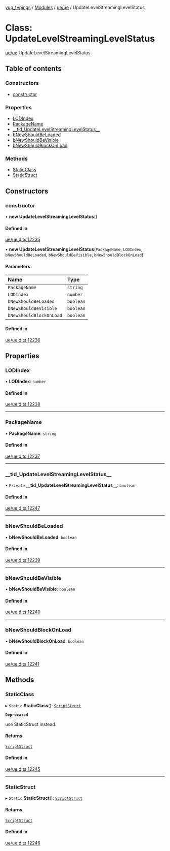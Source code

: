 [yug_typings](../README.md) / [Modules](../modules.md) / [ue/ue](../modules/ue_ue.md) / UpdateLevelStreamingLevelStatus

# Class: UpdateLevelStreamingLevelStatus

[ue/ue](../modules/ue_ue.md).UpdateLevelStreamingLevelStatus

## Table of contents

### Constructors

- [constructor](ue_ue.UpdateLevelStreamingLevelStatus.md#constructor)

### Properties

- [LODIndex](ue_ue.UpdateLevelStreamingLevelStatus.md#lodindex)
- [PackageName](ue_ue.UpdateLevelStreamingLevelStatus.md#packagename)
- [\_\_tid\_UpdateLevelStreamingLevelStatus\_\_](ue_ue.UpdateLevelStreamingLevelStatus.md#__tid_updatelevelstreaminglevelstatus__)
- [bNewShouldBeLoaded](ue_ue.UpdateLevelStreamingLevelStatus.md#bnewshouldbeloaded)
- [bNewShouldBeVisible](ue_ue.UpdateLevelStreamingLevelStatus.md#bnewshouldbevisible)
- [bNewShouldBlockOnLoad](ue_ue.UpdateLevelStreamingLevelStatus.md#bnewshouldblockonload)

### Methods

- [StaticClass](ue_ue.UpdateLevelStreamingLevelStatus.md#staticclass)
- [StaticStruct](ue_ue.UpdateLevelStreamingLevelStatus.md#staticstruct)

## Constructors

### constructor

• **new UpdateLevelStreamingLevelStatus**()

#### Defined in

[ue/ue.d.ts:12235](https://github.com/YugMetaverse/yug_typings/blob/b7d9b19/ue/ue.d.ts#L12235)

• **new UpdateLevelStreamingLevelStatus**(`PackageName`, `LODIndex`, `bNewShouldBeLoaded`, `bNewShouldBeVisible`, `bNewShouldBlockOnLoad`)

#### Parameters

| Name | Type |
| :------ | :------ |
| `PackageName` | `string` |
| `LODIndex` | `number` |
| `bNewShouldBeLoaded` | `boolean` |
| `bNewShouldBeVisible` | `boolean` |
| `bNewShouldBlockOnLoad` | `boolean` |

#### Defined in

[ue/ue.d.ts:12236](https://github.com/YugMetaverse/yug_typings/blob/b7d9b19/ue/ue.d.ts#L12236)

## Properties

### LODIndex

• **LODIndex**: `number`

#### Defined in

[ue/ue.d.ts:12238](https://github.com/YugMetaverse/yug_typings/blob/b7d9b19/ue/ue.d.ts#L12238)

___

### PackageName

• **PackageName**: `string`

#### Defined in

[ue/ue.d.ts:12237](https://github.com/YugMetaverse/yug_typings/blob/b7d9b19/ue/ue.d.ts#L12237)

___

### \_\_tid\_UpdateLevelStreamingLevelStatus\_\_

• `Private` **\_\_tid\_UpdateLevelStreamingLevelStatus\_\_**: `boolean`

#### Defined in

[ue/ue.d.ts:12247](https://github.com/YugMetaverse/yug_typings/blob/b7d9b19/ue/ue.d.ts#L12247)

___

### bNewShouldBeLoaded

• **bNewShouldBeLoaded**: `boolean`

#### Defined in

[ue/ue.d.ts:12239](https://github.com/YugMetaverse/yug_typings/blob/b7d9b19/ue/ue.d.ts#L12239)

___

### bNewShouldBeVisible

• **bNewShouldBeVisible**: `boolean`

#### Defined in

[ue/ue.d.ts:12240](https://github.com/YugMetaverse/yug_typings/blob/b7d9b19/ue/ue.d.ts#L12240)

___

### bNewShouldBlockOnLoad

• **bNewShouldBlockOnLoad**: `boolean`

#### Defined in

[ue/ue.d.ts:12241](https://github.com/YugMetaverse/yug_typings/blob/b7d9b19/ue/ue.d.ts#L12241)

## Methods

### StaticClass

▸ `Static` **StaticClass**(): [`ScriptStruct`](ue_ue.ScriptStruct.md)

**`Deprecated`**

use StaticStruct instead.

#### Returns

[`ScriptStruct`](ue_ue.ScriptStruct.md)

#### Defined in

[ue/ue.d.ts:12245](https://github.com/YugMetaverse/yug_typings/blob/b7d9b19/ue/ue.d.ts#L12245)

___

### StaticStruct

▸ `Static` **StaticStruct**(): [`ScriptStruct`](ue_ue.ScriptStruct.md)

#### Returns

[`ScriptStruct`](ue_ue.ScriptStruct.md)

#### Defined in

[ue/ue.d.ts:12246](https://github.com/YugMetaverse/yug_typings/blob/b7d9b19/ue/ue.d.ts#L12246)
